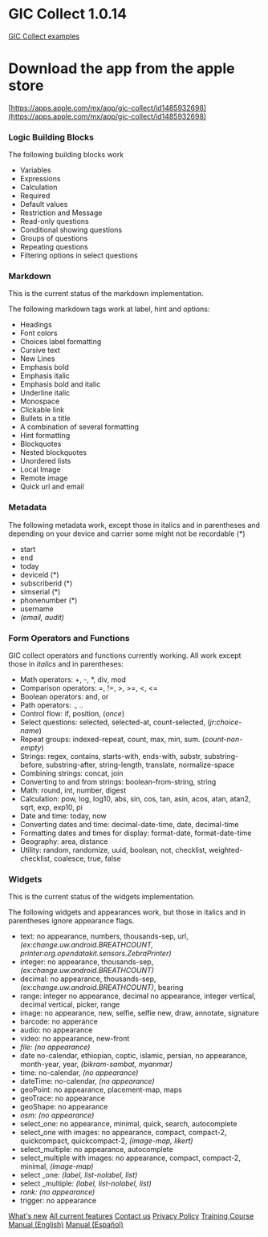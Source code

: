 # GIC Collect 1.0.14

[GIC Collect examples](https://github.com/dsalazarrojas/Odk-Collect-for-IOS/tree/master/examples)

# Download the app from the apple store

[https://apps.apple.com/mx/app/gic-collect/id1485932698](https://apps.apple.com/mx/app/gic-collect/id1485932698)

### Logic Building Blocks

The following building blocks work

- Variables
- Expressions
- Calculation
- Required
- Default values
- Restriction and Message
- Read-only questions
- Conditional showing questions
- Groups of questions
- Repeating questions
- Filtering options in select questions

### Markdown

This is the current status of the markdown implementation.

The following markdown tags work at label, hint and options:

- Headings
- Font colors
- Choices label formatting
- Cursive text
- New Lines
- Emphasis bold
- Emphasis italic
- Emphasis bold and italic
- Underline italic
- Monospace
- Clickable link
- Bullets in a title
- A combination of several formatting
- Hint formatting
- Blockquotes
- Nested blockquotes
- Unordered lists
- Local Image
- Remote image
- Quick url and email


### Metadata

The following metadata work, except those in italics and in parentheses and depending on your device and carrier some might not be recordable (\*)

- start
- end
- today
- deviceid (\*)
- subscriberid (\*)
- simserial (\*)
- phonenumber (\*)
- username
- *(email, audit)* 

### Form Operators and Functions

GIC collect operators and functions currently working. All work except those in *italics* and in parentheses:

 - Math operators: +, -, \*, div, mod
 - Comparison operators:  =, !=, >, >=, <, <=
 - Boolean operators: and, or
 - Path operators: ., ..
 - Control flow: if, position, (*once*)
 - Select questions: selected, selected-at, count-selected, (*jr:choice-name*)
 - Repeat groups: indexed-repeat, count, max, min, sum. (*count-non-empty*)
 - Strings: regex, contains, starts-with, ends-with, substr, substring-before, substring-after, string-length, translate, normalize-space
 - Combining strings: concat, join
 - Converting to and from strings: boolean-from-string, string
 - Math: round, int, number, digest
 - Calculation: pow, log, log10, abs, sin, cos, tan, asin, acos, atan, atan2, sqrt, exp, exp10, pi
 - Date and time: today, now
 - Converting dates and time: decimal-date-time, date, decimal-time
 - Formatting dates and times for display: format-date, format-date-time
 - Geography: area, distance
 - Utility: random, randomize, uuid, boolean, not, checklist, weighted-checklist, coalesce, true, false

### Widgets

This is the current status of the widgets implementation.

The following widgets and appearances work, but those in italics and in parentheses ignore appearance flags.

- text: no appearance, numbers, thousands-sep, url, *(ex:change.uw.android.BREATHCOUNT, printer:org.opendatakit.sensors.ZebraPrinter)*
- integer: no appearance, thousands-sep, *(ex:change.uw.android.BREATHCOUNT)*
- decimal:  no appearance, thousands-sep, *(ex:change.uw.android.BREATHCOUNT)*, bearing
- range: integer no appearance, decimal no appearance, integer vertical, decimal vertical, picker, range
- image: no appearance, new, selfie, selfie new, draw, annotate, signature
- barcode: no apperance
- audio: no appearance
- video: no appearance, new-front
- *file: (no appearance)*
- date no-calendar, ethiopian, coptic, islamic, persian, no appearance, month-year, year,  *(bikram-sambat, myanmar)*
- time: no-calendar, *(no appearance)*
- dateTime: no-calendar, *(no appearance)*
- geoPoint: no appearance, placement-map, maps
- geoTrace: no appearance
- geoShape: no appearance
- *osm: (no appearance)*
- select\_one: no appearance, minimal, quick, search, autocomplete
- select\_one with images: no appearance, compact, compact-2, quickcompact, quickcompact-2, *(image-map, likert)*
- select\_multiple: no appearance, autocomplete
- select\_multiple with images: no appearance, compact, compact-2, minimal, *(image-map)* 
- select \_one: *(label, list-nolabel, list)*
- select \_multiple: *(label, list-nolabel, list)*
- *rank: (no appearance)*
- trigger: no appearance


[What's new](https://dsalazarrojas.github.io/Odk-Collect-for-IOS/What's%20new.html)
[All current features](https://dsalazarrojas.github.io/Odk-Collect-for-IOS/GIC%20Collect%20features.html)
[Contact us](https://dsalazarrojas.github.io/Odk-Collect-for-IOS/Contact-Us.html)
[Privacy Policy](https://dsalazarrojas.github.io/Odk-Collect-for-IOS/Privacy-Policy.html)
[Training Course](https://dsalazarrojas.github.io/Odk-Collect-for-IOS/GIC%20Collect%20for%20IOS%20Compatible%20with%20ODK%20Training%20Course.html)
[Manual (English)](https://dsalazarrojas.github.io/Odk-Collect-for-IOS/GICCollectManualEnglish/ManualGICCollectEnglish.html)
[Manual (Español)](https://dsalazarrojas.github.io/Odk-Collect-for-IOS/GICCollectManualEspanol/ManualGICCollectEspanol.html)

